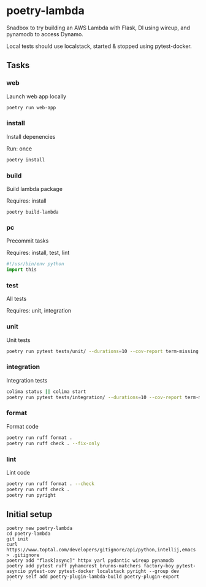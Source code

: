 # poetry-lambda

Snadbox to try building an AWS Lambda with Flask, DI using wireup, and pynamodb to access Dynamo. 

Local tests should use localstack, started & stopped using pytest-docker.

## Tasks

### web

Launch web app locally

```sh
poetry run web-app
```

### install

Install depenencies

Run: once

```sh
poetry install
```

### build

Build lambda package

Requires: install

```
poetry build-lambda
```

### pc

Precommit tasks

Requires: install, test, lint

```python
#!/usr/bin/env python
import this
```

### test

All tests

Requires: unit, integration

### unit

Unit tests

```sh
poetry run pytest tests/unit/ --durations=10 --cov-report term-missing --cov src
```

### integration

Integration tests

```sh
colima status || colima start
poetry run pytest tests/integration/ --durations=10 --cov-report term-missing --cov src
```

### format

Format code

```sh 
poetry run ruff format .
poetry run ruff check . --fix-only
```

### lint

Lint code

```sh 
poetry run ruff format . --check
poetry run ruff check .
poetry run pyright
```

## Initial setup

```shell
poetry new poetry-lambda
cd poetry-lambda
git init
curl https://www.toptal.com/developers/gitignore/api/python,intellij,emacs > .gitignore
poetry add "flask[async]" httpx yarl pydantic wireup pynamodb
poetry add pytest ruff pyhamcrest brunns-matchers factory-boy pytest-asyncio pytest-cov pytest-docker localstack pyright --group dev
poetry self add poetry-plugin-lambda-build poetry-plugin-export
``